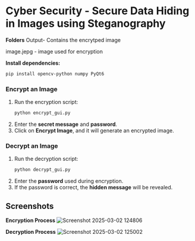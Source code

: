 # Cyber Security - Secure Data Hiding in Images using Steganography

**Folders**
Output- Contains the encrytped image

image.jepg - image used for encryption

 **Install dependencies:**  
   ```bash
   pip install opencv-python numpy PyQt6
   ```

### Encrypt an Image
1. Run the encryption script:
   ```bash
   python encrypt_gui.py
   ```
2. Enter the **secret message** and **password**.
3. Click on **Encrypt Image**, and it will generate an encrypted image.

### Decrypt an Image
1. Run the decryption script:
   ```bash
   python decrypt_gui.py
   ```
2. Enter the **password** used during encryption.
3. If the password is correct, the **hidden message** will be revealed.

## Screenshots

**Encryption Process**
![Screenshot 2025-03-02 124806](https://github.com/user-attachments/assets/c9a39573-0896-4602-b53d-bbc8fcb8fabd)

**Decryption Process**
![Screenshot 2025-03-02 125002](https://github.com/user-attachments/assets/536f43db-7e63-4bbc-9e9f-0485a8d58a85)



